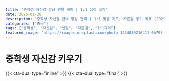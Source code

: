 ```yaml
---
title: "중학생 자신감 향상 멘탈 케어 | 1:1 심리 코칭"
date: 2025-01-28
description: "중학생 자신감 완벽 향상 전략 | 1:1 맞춤 지도, 자존감·동기·목표 [2025년]"
categories: ["중등"]
tags: ["중학생", "자신감", "멘탈", "자존감", "1:1과외"]
featured_image: "https://images.unsplash.com/photo-1434030216411-0b793f4b4173?w=1200&h=630&fit=crop"
---
```


# 중학생 자신감 키우기

{{< cta-dual type="inline" >}}
{{< cta-dual type="final" >}}
